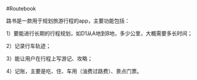 #Routebook

路书是一款用于规划旅游行程的app，主要功能包括：

1）要能进行长期的行程规划，如D1从A地到B地，多少公里，大概需要多长时间；

2）记录行车轨迹；

3）能让用户在行程上写游记、攻略；

4）记账，主要是吃、住、车用（油费过路费）、景点门票。